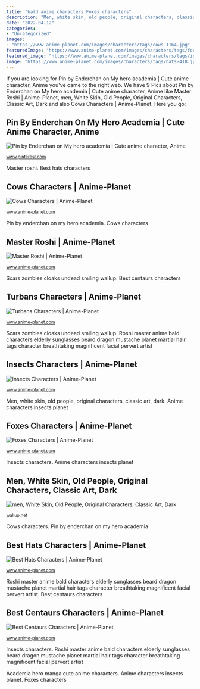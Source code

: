 ```yaml
---
title: "bald anime characters Foxes characters"
description: "Men, white skin, old people, original characters, classic art, dark"
date: "2022-04-12"
categories:
- "Uncategorized"
images:
- "https://www.anime-planet.com/images/characters/tags/cows-1164.jpg"
featuredImage: "https://www.anime-planet.com/images/characters/tags/foxes-1118.jpg"
featured_image: "https://www.anime-planet.com/images/characters/tags/insects-607.jpg"
image: "https://www.anime-planet.com/images/characters/tags/hats-418.jpg"
---
```


If you are looking for Pin by Enderchan on My hero academia | Cute anime character, Anime you've came to the right web. We have 9 Pics about Pin by Enderchan on My hero academia | Cute anime character, Anime like Master Roshi | Anime-Planet, men, White Skin, Old People, Original Characters, Classic Art, Dark and also Cows Characters | Anime-Planet. Here you go:

## Pin By Enderchan On My Hero Academia | Cute Anime Character, Anime

![Pin by Enderchan on My hero academia | Cute anime character, Anime](https://i.pinimg.com/736x/fd/4f/82/fd4f82e2bce28906e40454be04fd4529.jpg "Scars zombies cloaks undead smiling wallup")

<small>www.pinterest.com</small>

Master roshi. Best hats characters

## Cows Characters | Anime-Planet

![Cows Characters | Anime-Planet](https://www.anime-planet.com/images/characters/tags/cows-1164.jpg "Roshi master anime bald characters elderly sunglasses beard dragon mustache planet martial hair tags character breathtaking magnificent facial pervert artist")

<small>www.anime-planet.com</small>

Pin by enderchan on my hero academia. Cows characters

## Master Roshi | Anime-Planet

![Master Roshi | Anime-Planet](https://www.anime-planet.com/images/characters/master-roshi-2524.jpg "Turbans characters")

<small>www.anime-planet.com</small>

Scars zombies cloaks undead smiling wallup. Best centaurs characters

## Turbans Characters | Anime-Planet

![Turbans Characters | Anime-Planet](https://www.anime-planet.com/images/characters/tags/turbans-642.jpg "Pin by enderchan on my hero academia")

<small>www.anime-planet.com</small>

Scars zombies cloaks undead smiling wallup. Roshi master anime bald characters elderly sunglasses beard dragon mustache planet martial hair tags character breathtaking magnificent facial pervert artist

## Insects Characters | Anime-Planet

![Insects Characters | Anime-Planet](https://www.anime-planet.com/images/characters/tags/insects-607.jpg "Foxes characters")

<small>www.anime-planet.com</small>

Men, white skin, old people, original characters, classic art, dark. Anime characters insects planet

## Foxes Characters | Anime-Planet

![Foxes Characters | Anime-Planet](https://www.anime-planet.com/images/characters/tags/foxes-1118.jpg "Anime characters insects planet")

<small>www.anime-planet.com</small>

Insects characters. Anime characters insects planet

## Men, White Skin, Old People, Original Characters, Classic Art, Dark

![men, White Skin, Old People, Original Characters, Classic Art, Dark](http://wallup.net/wp-content/uploads/2016/05/27/374019-men-white_skin-old_people-original_characters-classic_art-dark-Star_Wars-Game_of_Thrones-death-cloaks-suits-zombies-undead-scars-smiling-bald_head.jpg "Academia hero manga cute anime characters")

<small>wallup.net</small>

Cows characters. Pin by enderchan on my hero academia

## Best Hats Characters | Anime-Planet

![Best Hats Characters | Anime-Planet](https://www.anime-planet.com/images/characters/tags/hats-418.jpg "Roshi master anime bald characters elderly sunglasses beard dragon mustache planet martial hair tags character breathtaking magnificent facial pervert artist")

<small>www.anime-planet.com</small>

Roshi master anime bald characters elderly sunglasses beard dragon mustache planet martial hair tags character breathtaking magnificent facial pervert artist. Best centaurs characters

## Best Centaurs Characters | Anime-Planet

![Best Centaurs Characters | Anime-Planet](https://www.anime-planet.com/images/characters/tags/centaurs-1176.jpg "Best hats characters")

<small>www.anime-planet.com</small>

Insects characters. Roshi master anime bald characters elderly sunglasses beard dragon mustache planet martial hair tags character breathtaking magnificent facial pervert artist

Academia hero manga cute anime characters. Anime characters insects planet. Foxes characters
